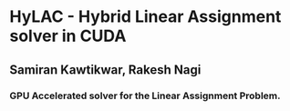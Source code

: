 # **HyLAC - Hybrid Linear Assignment solver in CUDA**

## Samiran Kawtikwar, Rakesh Nagi

### GPU Accelerated solver for the Linear Assignment Problem.
